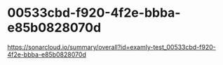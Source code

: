 # 00533cbd-f920-4f2e-bbba-e85b0828070d
https://sonarcloud.io/summary/overall?id=examly-test_00533cbd-f920-4f2e-bbba-e85b0828070d
